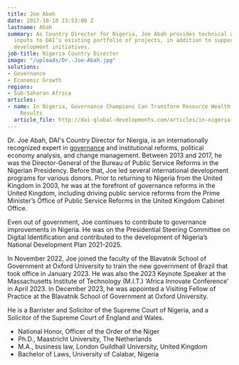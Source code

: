 ```yaml
---
title: Joe Abah
date: 2017-10-18 13:53:00 Z
lastname: Abah
summary: As Country Director for Nigeria, Joe Abah provides technical and strategic
  inputs to DAI’s existing portfolio of projects, in addition to supporting business
  development initiatives.
job-title: Nigeria Country Director
image: "/uploads/Dr.-Joe-Abah.jpg"
solutions:
- Governance
- Economic Growth
regions:
- Sub-Saharan Africa
articles:
- name: In Nigeria, Governance Champions Can Transform Resource Wealth into Development
    Results
  article_file: http://dai-global-developments.com/articles/in-nigeria-governance-champions-can-transform-resource-wealth-into-development-results
---
```


Dr. Joe Abah, DAI's Country Director for Niergia, is an internationally recognized expert in [governance](http://dai-global-developments.com/articles/in-nigeria-governance-champions-can-transform-resource-wealth-into-development-results) and institutional reforms, political economy analysis, and change management. Between 2013 and 2017, he was the Director-General of the Bureau of Public Service Reforms in the Nigerian Presidency. Before that, Joe led several international development programs for various donors. Prior to returning to Nigeria from the United Kingdom in 2003, he was at the forefront of governance reforms in the United Kingdom, including driving public service reforms from the Prime Minister’s Office of Public Service Reforms in the United Kingdom Cabinet Office.

Even out of government, Joe continues to contribute to governance improvements in Nigeria. He was on the Presidential Steering Committee on Digital Identification and contributed to the development of Nigeria’s National Development Plan 2021-2025. 

In November 2022, Joe joined the faculty of the Blavatnik School of Government at Oxford University to train the new government of Brazil that took office in January 2023. He was also the 2023 Keynote Speaker at the Massachusetts Institute of Technology (M.I.T.) ‘Africa Innovate Conference’ in April 2023. In December 2023, he was appointed a Visiting Fellow of Practice at the Blavatnik School of Government at Oxford University.

He is a Barrister and Solicitor of the Supreme Court of Nigeria, and a Solicitor of the Supreme Court of England and Wales. 

* National Honor, Officer of the Order of the Niger
* Ph.D., Maastricht University, The Netherlands
* M.A., business law, London Guildhall University, United Kingdom
* Bachelor of Laws, University of Calabar, Nigeria